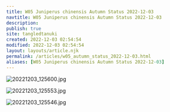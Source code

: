 ```yaml
---
title: W05 Juniperus chinensis Autumn Status 2022-12-03
navtitle: W05 Juniperus chinensis Autumn Status 2022-12-03
description: 
publish: true
site: tangledtanuki
created: 2022-12-03 02:54:54
modified: 2022-12-03 02:54:54
layout: layouts/article.njk
permalink: /articles/w05_autumn_status_2022-12-03.html
aliases: [W05 Juniperus chinensis Autumn Status 2022-12-03]
---
```



![20221203_125600.jpg](/img/20221203_125600.jpg)

![20221203_125553.jpg](/img/20221203_125553.jpg)

![20221203_125546.jpg](/img/20221203_125546.jpg)